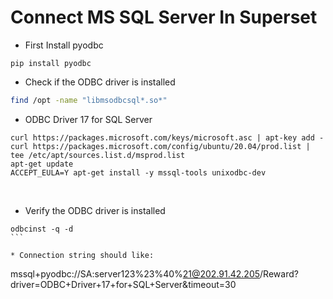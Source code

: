 # Connect MS SQL Server In Superset 

* First Install pyodbc

```
pip install pyodbc
```

* Check if the ODBC driver is installed

```bash
find /opt -name "libmsodbcsql*.so*"
```

* ODBC Driver 17 for SQL Server

```
curl https://packages.microsoft.com/keys/microsoft.asc | apt-key add -
curl https://packages.microsoft.com/config/ubuntu/20.04/prod.list | tee /etc/apt/sources.list.d/msprod.list
apt-get update
ACCEPT_EULA=Y apt-get install -y mssql-tools unixodbc-dev
```
​
* Verify the ODBC driver is installed

```
odbcinst -q -d
​```

* Connection string should like:

```
mssql+pyodbc://SA:server123%23%40%21@202.91.42.205/Reward?driver=ODBC+Driver+17+for+SQL+Server&timeout=30
```
